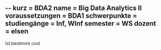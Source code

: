 --
kurz = BDA2
name = Big Data Analytics II
voraussetzungen = BDA1
schwerpunkte =
studiengänge = Inf, WInf
semester = WS
dozent = elsen
--

Ist bestimmt cool
